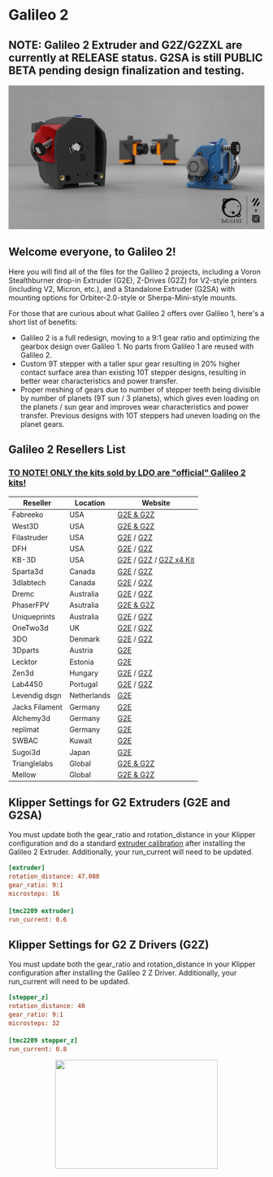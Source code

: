 # Galileo 2

## NOTE: Galileo 2 Extruder and G2Z/G2ZXL are currently at RELEASE status.  G2SA is still PUBLIC BETA pending design finalization and testing.

![Image](./images/g2extruders.png)

## Welcome everyone, to Galileo 2!

Here you will find all of the files for the Galileo 2 projects, including a Voron Stealthburner drop-in Extruder (G2E), Z-Drives (G2Z) for V2-style printers (including V2, Micron, etc.), and a Standalone Extruder (G2SA) with mounting options for Orbiter-2.0-style or Sherpa-Mini-style mounts.

For those that are curious about what Galileo 2 offers over Galileo 1, here's a short list of benefits:
 * Galileo 2 is a full redesign, moving to a 9:1 gear ratio and optimizing the gearbox design over Galileo 1.  No parts from Galileo 1 are reused with Galileo 2.
 * Custom 9T stepper with a taller spur gear resulting in 20% higher contact surface area than existing 10T stepper designs, resulting in better wear characteristics and power transfer.
 * Proper meshing of gears due to number of stepper teeth being divisible by number of planets (9T sun / 3 planets), which gives even loading on the planets / sun gear and improves wear characteristics and power transfer.  Previous designs with 10T steppers had uneven loading on the planet gears.

## Galileo 2 Resellers List
### <ins>TO NOTE!  ONLY the kits sold by LDO are "official" Galileo 2 kits!</ins>

| Reseller        | Location      | Website                                                                                                                                                                                                                                                                                                                                              |
|---------------- |-------------  |----------------------------------------------------------------------------------------------------------------------------------------------------------------------------------------------------------------------------------------------------------------------------------------------------------------------------------------------------- |
|    Fabreeko     |     USA       | [G2E & G2Z](https://www.fabreeko.com/products/galileo-2-kits-by-ldo-g2e-g2z)                                                                                                                                                                                                                                                                         |
|     West3D      |     USA       | [G2E & G2Z](https://west3d.com/products/galileo-2-kit-by-jaredc01-ldo-motors-g2e-and-g2z-extruder-and-z-drive-kits)                                                                                                                                                                                                                                 |
|   Filastruder   |     USA       | [G2E](https://www.filastruder.com/products/ldo-galileo-v2-kit) / [G2Z](https://www.filastruder.com/products/ldo-galileo-v2-g2z-kit)                                                                                                                                                                                                                  |
|       DFH       |     USA       | [G2E](https://dfh.fm/products/ldo-galileo-2-g2-extruder-kit-ldo-vrn-g2e) / [G2Z](https://dfh.fm/products/ldo-galileo-2-g2-z-drive-kit-ldo-vrn-g2z)                                                                                                                                                                                                   |
|      KB-3D      |     USA       | [G2E](https://kb-3d.com/store/voron/989-ldo-motors-galileo-2-extruder-g2e-for-voron-1694715593330.html) / [G2Z](https://kb-3d.com/store/ldo/1037-ldo-motors-galileo-2-z-drive-kit-g2z-for-v2micron-1701973087997.html) / [G2Z x4 Kit](https://kb-3d.com/store/ldo/1038-ldo-motors-galileo-2-z-drive-kit-g2z-for-v2micron-set-of-4-1701973080481.html) |
|    Sparta3d     |    Canada     | [G2E](https://sparta3d.ca/products/galileo-2-extruder-g2-extruder-g2e) / [G2Z](https://sparta3d.ca/products/galileo-2-z-drive-g2-z-drive-g2z)                                                                                                                                                                                                        |
|    3dlabtech    |    Canada     | [G2E](https://www.3dlabtech.ca/product/ldo-galileo-2-extruder/) / [G2Z](https://www.3dlabtech.ca/product/ldo-galileo-2-z-drive-kit/)                                                                                                                                                                                                                 |
|      Dremc      |  Australia    | [G2E](https://store.dremc.com.au/products/ldo-galileo-2-g2e-for-clockwork-2) / [G2Z](https://store.dremc.com.au/products/ldo-galileo-2-g2-z-for-voron-v2-micronplus)                                                                                                                                                                                 |
|    PhaserFPV    |  Asutralia    | [G2E & G2Z](https://www.phaserfpv.com/products/ldo-galileo-2-kit)                                                                                                                                                                                                                                                                                   |
|  Uniqueprints   |  Australia    | [G2E](https://uniqueprints.shop/shop/ldo/voron-galileo2-g2e-extruder-kit/) / [G2Z](https://uniqueprints.shop/shop/ldo/voron-galileo-2-zdrive-kit-g2z/)                                                                                                                                                                                               |
|    OneTwo3d     |      UK       | [G2E](https://www.onetwo3d.co.uk/product/ldo-galileo-2-extruder-kit/) / [G2Z](https://www.onetwo3d.co.uk/product/ldo-galileo-2-z-drive/)                                                                                                                                                                                                             |
|       3DO       |   Denmark     | [G2E](https://3do.dk/en/extruder-spare-parts/1232-galileo-2-extruder-kit-by-ldo.html) / [G2Z](https://3do.dk/en/electronics/1233-galileo-2-z-drive-kit-by-ldo.html)                                                                                                                                                                                        |
|     3Dparts     |   Austria     | [G2E](https://www.3dparts.at/produkt/galileo-2-extruder-kit-by-ldo/)                                                                                                                                                                                                                                                                                |
|     Lecktor     |   Estonia     | [G2E](https://lecktor.com/en/extruders/1480-galileo2-extruder-kit-g2e.html)                                                                                                                                                                                                                                                                         |
|      Zen3d      |   Hungary     | [G2E](https://shop.zen3d.hu/ldo-galileo-2-extruder-g2e) / [G2Z](https://shop.zen3d.hu/ldo-galileo-2-z-drive-g2z)                                                                                                                                                                                                                                     |
|     Lab4450     |   Portugal    | [G2E](https://lab4450.com/product/galileo-2-extruder-kit-by-ldo/) / [G2Z](https://lab4450.com/product/galileo-2-z-drive-kit-by-ldo/)                                                                                                                                                                                                                 |
|  Levendig dsgn  | Netherlands   | [G2E](https://levendigs.com/products/galileo-2-extruder-kit-ldo-motors)                                                                                                                                                                                                                                                                             |
| Jacks Filament  |   Germany     | [G2E](https://www.jacksfilament.com/Galileo-2-Extruder-Kit-G2E-by-LDO)                                                                                                                                                                                                                                                                              |
|    Alchemy3d    |   Germany     | [G2E](https://alchemy3d.de/products/ldo-galileo-2-extruder-kit-pre-order)                                                                                                                                                                                                                                                                           |
|    replimat     |   Germany     | [G2E](https://www.replimat.eu/ldo-galileo-2-extruder-kit/rt10146)                                                                                                                                                                                                                                                                                   |
|      SWBAC      |    Kuwait     | [G2E](https://swbac.com/product/ldo-galileo-2-extruder-kit-ge2/)                                                                                                                                                                                                                                                                                    |
|     Sugoi3d     |    Japan      | [G2E](https://www.sugoi3d.jp/shop/p/galileo-2)                                                                                                                                                                                                                                                                                                      |
|  Trianglelabs   |    Global     | [G2E & G2Z](https://www.aliexpress.com/item/1005006272643489.html)                                                                                                                                                                                                                                                                                  |
|     Mellow      |    Global     | [G2E & G2Z](https://www.aliexpress.com/item/1005006310395949.html)                                                                                                                                                                                                                                                                                  |

## Klipper Settings for G2 Extruders (G2E and G2SA)

You must update both the gear_ratio and rotation_distance in your Klipper configuration and do a standard
[extruder calibration](https://docs.vorondesign.com/build/startup/#extruder-calibration-e-steps) after installing the Galileo 2 Extruder. Additionally, your run_current will need to be updated.
```ini
[extruder]
rotation_distance: 47.088
gear_ratio: 9:1
microsteps: 16

[tmc2209 extruder]
run_current: 0.6
```

## Klipper Settings for G2 Z Drivers (G2Z)

You must update both the gear_ratio and rotation_distance in your Klipper configuration after installing the Galileo 2 Z Driver. Additionally, your run_current will need to be updated.
```ini
[stepper_z]
rotation_distance: 40
gear_ratio: 9:1
microsteps: 32

[tmc2209 stepper_z]
run_current: 0.8
```

<p align="center">
  <img width="320" height="214" src="./images/g2gears.gif" />
</p>
